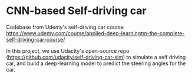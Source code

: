 # CNN-based Self-driving car
Codebase from Udemy's self-driving car course 
https://www.udemy.com/course/applied-deep-learningtm-the-complete-self-driving-car-course/

In this project, we use Udacity's open-source repo (https://github.com/udacity/self-driving-car-sim) to simulate a self driving car, and build a deep-learning model to predict the steering angles for the car.
